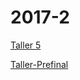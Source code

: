# 2017-2

[Taller 5](20172T5.md)

[Taller-Prefinal](https://www.datos.gov.co/api/views/nsxu-h2dh/rows.csv?accessType=DOWNLOAD)
